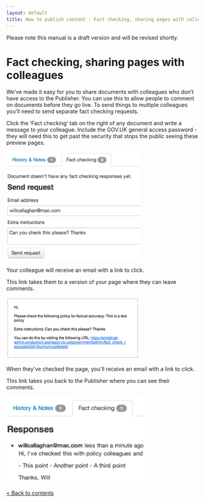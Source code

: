 ```yaml
---
layout: default
title: How to publish content - Fact checking, sharing pages with colleagues
---
```


Please note this manual is a draft version and will be revised shortly.

# Fact checking, sharing pages with colleagues

We’ve made it easy for you to share documents with colleagues who don’t have access to the Publisher. You can use this to allow people to comment on documents before they go live. To send things to multiple colleagues you'll need to send separate fact checking requests.

Click the ‘Fact checking’ tab on the right of any document and write a message to your colleague. Include the GOV.UK general access password - they will need this to get past the security that stops the public seeing these preview pages.

![Fact checking 1](fact-checking-1.png)

Your colleague will receive an email with a link to click.

This link takes them to a version of your page where they can leave comments.

![Fact checking 2](fact-checking-2.png)

When they've checked the page, you'll receive an email with a link to click. 

This link takes you back to the Publisher where you can see their comments.

![Fact checking 3](fact-checking-3.png)

[< Back to contents](http://alphagov.github.io/inside-government-admin-guide)
